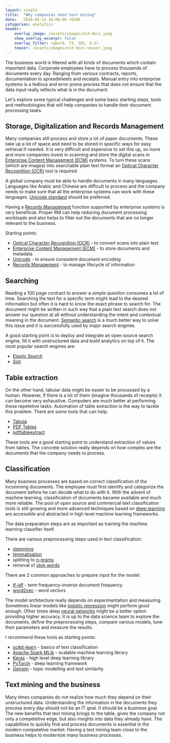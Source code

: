 ```yaml
---
layout: single
title:  "Why companies need text mining"
date:   2018-02-11 16:00:00 +0100
categories: analytics
header:
    overlay_image: /assets/images/old-docs.jpeg
    show_overlay_excerpt: false
    overlay_filter: rgba(0, 73, 101, 0.5)
    teaser: /assets/images/old-docs-teaser.jpeg
---
```


The business world is littered with all kinds of documents which contain important data. Corporate employees have to process thousands of documents every day. Ranging from various contracts, reports, documentation to spreadsheets and receipts. Manual entry into enterprise systems is a tedious and error prone process that does not ensure that the data input really reflects what is in the document.

Let's explore some typical challenges and some basic starting steps, tools and methodologies that will help companies to handle their document processing tasks.

## Storage, Digitalization and Records Management

Many companies still process and store a lot of paper documents. These take up a lot of space and need to be stored in specific ways for easy retrieval if needed. It is very difficult and expensive to set this up, so more and more companies invest in scanning and store the digital scans in [Enterprise Content Management (ECM)](https://en.wikipedia.org/wiki/Enterprise_content_management) systems.
To turn these scans (which are images) into searchable plain text format an [Optical Character Recognition (OCR)](https://en.wikipedia.org/wiki/Optical_character_recognition) tool is required.

A global company must be able to handle documents in many languages. Languages like Arabic and Chinese are difficult to process and the company needs to make sure that all the enterprise systems can work with these languages.
[Unicode standard](https://en.wikipedia.org/wiki/Unicode) should be preferred.

Having a [Records Management](https://en.wikipedia.org/wiki/Records_management) function supported by enterprise systems is very beneficial. Proper RM can help reducing document processing workloads and also helps to filter out the documents that are no longer relevant to the business. 

Starting points:
- [Optical Character Recognition (OCR)](https://en.wikipedia.org/wiki/Optical_character_recognition) - to convert scans into plain text
- [Enterprise Content Management (ECM)](https://en.wikipedia.org/wiki/Enterprise_content_management) - to store documents and metadata
- [Unicode](https://en.wikipedia.org/wiki/Unicode) - to ensure consistent document encoding
- [Records Management](https://en.wikipedia.org/wiki/Records_management) - to manage lifecycle of information


## Searching

Reading a 100 page contract to answer a simple question consumes a lot of time. Searching the text for a specific term might lead to the desired information but often it is hard to know the exact phrase to search for. The document might be written in such way that a plain text search does not answer our question at all without understanding the intent and contextual meaning in the document. [Semantic search](https://en.wikipedia.org/wiki/Semantic_search) is a much better way to solve this issue and it is successfully used by major search engines.

A good starting point is to deploy and integrate an open source search engine, fill it with unstructured data and build analytics on top of it. The most popular search engines are:
- [Elastic Search](https://www.elastic.co/)
- [Solr](http://lucene.apache.org/solr/) 


## Table extraction

On the other hand, tabular data might be easier to be processed by a human. However, if there is a lot of them (imagine thousands of receipts) it can become very exhaustive. Computers are much better at performing these repetetive tasks. Automation of table extraction is the way to tackle this problem. There are some tools that can help:
- [Tabula](http://tabula.technology/)
- [PDF Tables](https://pdftables.com/)
- [pdftableextract](https://github.com/WZBSocialScienceCenter/pdftabextract)

These tools are a good starting point to understand extraction of values from tables. The concrete solution really depends on how complex are the documents that the company needs to process.  


## Classification

Many business processes are based on correct classification of the incomming documents. The employee must first identify and categorize the document before he can decide what to do with it. With the advent of machine learning, classification of documents became available and much more reliable. The pool of open source and commercial text classification tools is still growing and more advanced techniques based on [deep learning](https://en.wikipedia.org/wiki/Deep_learning) are accessible and abstracted in high level machine learning frameworks.

The data preparation steps are as important as training the machine learning classifier itself.

There are various preprocessing steps used in text classification:
- [stemming](https://en.wikipedia.org/wiki/Stemming)
- [lemmatisation](https://en.wikipedia.org/wiki/Lemmatisation)
- splitting to [n-grams](https://en.wikipedia.org/wiki/N-gram)
- removal of [stop words](https://en.wikipedia.org/wiki/Stop_words)


There are 2 common approaches to prepare input for the model: 
- [tf-idf](https://en.wikipedia.org/wiki/Tf%E2%80%93idf "term frequency–inverse document frequency") - term frequency–inverse document frequency
- [word2vec](https://en.wikipedia.org/wiki/Word2vec "Word2vec") - word vectors

The model architecture really depends on experimentation and measuring. Sometimes linear models like [logistic regression](https://en.wikipedia.org/wiki/Logistic_regression) might perform good enough. Other times deep [neural networks](https://en.wikipedia.org/wiki/Artificial_neural_network) might be a better option providing higher  accuracy. It is up to the data science team to explore the documents, define the preprocessing steps, compare various models, tune their parameters and measure the results. 

I recommend these tools as starting points:
- [scikit-learn](http://scikit-learn.org/stable/tutorial/text_analytics/working_with_text_data.html) - basics of text classification
- [Apache Spark MLib](https://spark.apache.org/mllib/) - scalable machine learning library
- [Keras](https://keras.io/) - high level deep learning library
- [PyTorch](http://pytorch.org/) - deep learning framework
- [Gensim](https://radimrehurek.com/gensim/) - topic modelling and text similarity

## Text mining and the business

Many times companies do not realize how much they depend on their unstructured data. Understanding the information in the documents they process every day should not be an IT goal. It should be a business goal. The new benefits that text mining brings to the table, gives the company not only a competetive edge, but also insights into data they already have. The capabilities to quickly find and process documents is essential in the modern competetive market.
Having a text mining team close to the business helps to modernize many business processes.



